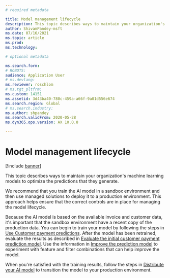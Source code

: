 ```yaml
---
# required metadata

title: Model management lifecycle
description: This topic describes ways to maintain your organization's machine learning models to optimize the predictions that they generate.
author: ShivamPandey-msft
ms.date: 07/16/2021
ms.topic: article
ms.prod: 
ms.technology: 

# optional metadata

ms.search.form: 
# ROBOTS: 
audience: Application User
# ms.devlang: 
ms.reviewer: roschlom
# ms.tgt_pltfrm: 
ms.custom: 14151
ms.assetid: 3d43ba40-780c-459a-a66f-9a01d556e674
ms.search.region: Global
# ms.search.industry: 
ms.author: shpandey
ms.search.validFrom: 2020-05-28
ms.dyn365.ops.version: AX 10.0.8

---
```


# Model management lifecycle

[!include [banner](../includes/banner.md)]

This topic describes ways to maintain your organization's machine learning models to optimize the predictions that they generate.

We recommend that you train the AI model in a sandbox environment and then use managed solutions to deploy it to a production environment. This approach helps ensure that the correct controls are in place for managing the model lifecycle.

Because the AI model is based on the available invoice and customer data, it's important that the sandbox environment have a recent copy of the production data. You can begin to train your model by following the steps in [Use Customer payment predictions](use-customer-payment-predictions.md). After the model has been retrained, evaluate the results as described in [Evaluate the initial customer payment prediction model](evaluate-payment-prediction.md). Use the information in [Improve the prediction model](improve-model.md) to experiment with feature and filter combinations that can help improve the model.

When you're satisfied with the training results, follow the steps in [Distribute your AI model](https://docs.microsoft.com/ai-builder/distribute-model) to transition the model to your production environment.
